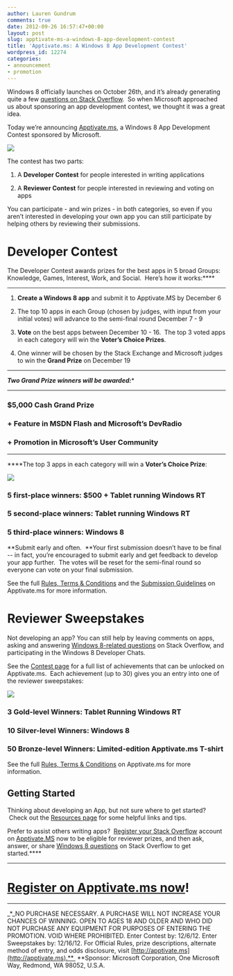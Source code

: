 ```yaml
---
author: Lauren Gundrum
comments: true
date: 2012-09-26 16:57:47+00:00
layout: post
slug: apptivate-ms-a-windows-8-app-development-contest
title: 'Apptivate.ms: A Windows 8 App Development Contest'
wordpress_id: 12274
categories:
- announcement
- promotion
---
```


Windows 8 officially launches on October 26th, and it’s already generating quite a few [questions on Stack Overflow](http://stackoverflow.com/questions/tagged/windows-8).  So when Microsoft approached us about sponsoring an app development contest, we thought it was a great idea.

Today we’re announcing [Apptivate.ms](http://apptivate.ms/), a Windows 8 App Development Contest sponsored by Microsoft.


[![](http://blog.stackoverflow.com/wp-content/uploads/apptivate-logo1.png)](http://apptivate.ms)


The contest has two parts:



	
  1. A **Developer Contest** for people interested in writing applications

	
  2. A **Reviewer Contest** for people interested in reviewing and voting on apps


You can participate - and win prizes - in both categories, so even if you aren’t interested in developing your own app you can still participate by helping others by reviewing their submissions.




# Developer Contest


The Developer Contest awards prizes for the best apps in 5 broad Groups: Knowledge, Games, Interest, Work, and Social.  Here’s how it works:****
****



	
  1. **Create a Windows 8 app** and submit it to Apptivate.MS by December 6

	
  2. The top 10 apps in each Group (chosen by judges, with input from your initial votes) will advance to the semi-final round December 7 - 9

	
  3. **Vote** on the best apps between December 10 - 16.  The top 3 voted apps in each category will win the **Voter’s Choice Prizes**.

	
  4. One winner will be chosen by the Stack Exchange and Microsoft judges to win the **Grand Prize** on December 19


****
****Two Grand Prize winners* will be awarded:****
****


### **$5,000 Cash Grand Prize**




### **+ Feature in MSDN Flash and Microsoft’s DevRadio**




### **+ Promotion in Microsoft’s User Community**


****
****The top 3 apps in each category will win a **Voter’s Choice Prize**:


[![](http://blog.stackoverflow.com/wp-content/uploads/dev-prizes2.png)](http://apptivate.ms/contest#developer-contest)





### 5 first-place winners: **$500 + Tablet running Windows RT**




### 5 second-place winners: **Tablet running Windows RT**




### 5 third-place winners: **Windows 8**


**Submit early and often.  **Your first submission doesn’t have to be final -- in fact, you’re encouraged to submit early and get feedback to develop your app further.  The votes will be reset for the semi-final round so everyone can vote on your final submission.

See the full [Rules, Terms & Conditions](http://apptivate.ms/contest#rules-terms-conditions) and the [Submission Guidelines](http://apptivate.ms/apps/guidelines) on Apptivate.ms for more information.




# 




# **Reviewer Sweepstakes**


Not developing an app? You can still help by leaving comments on apps, asking and answering [Windows 8-related questions](http://apptivate.ms/questions) on Stack Overflow, and participating in the Windows 8 Developer Chats.

See the [Contest page](http://apptivate.ms/contest#reviewer-contest) for a full list of achievements that can be unlocked on Apptivate.ms.  Each achievement (up to 30) gives you an entry into one of the reviewer sweepstakes:


[![](http://blog.stackoverflow.com/wp-content/uploads/reviewer-prizes-png2.png)](http://apptivate.ms/contest#reviewer-contest)





### 3 Gold-level Winners: **Tablet Running Windows RT**




### 10 Silver-level Winners: **Windows 8**




### 50 Bronze-level Winners: **Limited-edition Apptivate.ms T-shirt**




See the full [Rules, Terms & Conditions](http://apptivate.ms/contest#rules-terms-conditions) on Apptivate.ms for more information.





## ****Getting Started****




Thinking about developing an App, but not sure where to get started?  Check out the [Resources page](http://apptivate.ms/resources) for some helpful links and tips.


Prefer to assist others writing apps?  [Register your Stack Overflow](http://apptivate.ms/login) account on [Apptivate.MS](http://apptivate.ms/) now to be eligible for reviewer prizes, and then ask, answer, or share [Windows 8 questions](http://apptivate.ms/questions) on Stack Overflow to get started.****
****


# 




# [Register on Apptivate.ms now](http://apptivate.ms/login)!






* * *




_*_NO PURCHASE NECESSARY. A PURCHASE WILL NOT INCREASE YOUR CHANCES OF WINNING. OPEN TO AGES 18 AND OLDER AND WHO DID NOT PURCHASE ANY EQUIPMENT FOR PURPOSES OF ENTERING THE PROMOTION. VOID WHERE PROHIBITED. Enter Contest by: 12/6/12. Enter Sweepstakes by: 12/16/12. For Official Rules, prize descriptions, alternate method of entry, and odds disclosure, visit [http://apptivate.ms](http://apptivate.ms).**  **Sponsor: Microsoft Corporation, One Microsoft Way, Redmond, WA 98052, U.S.A.
